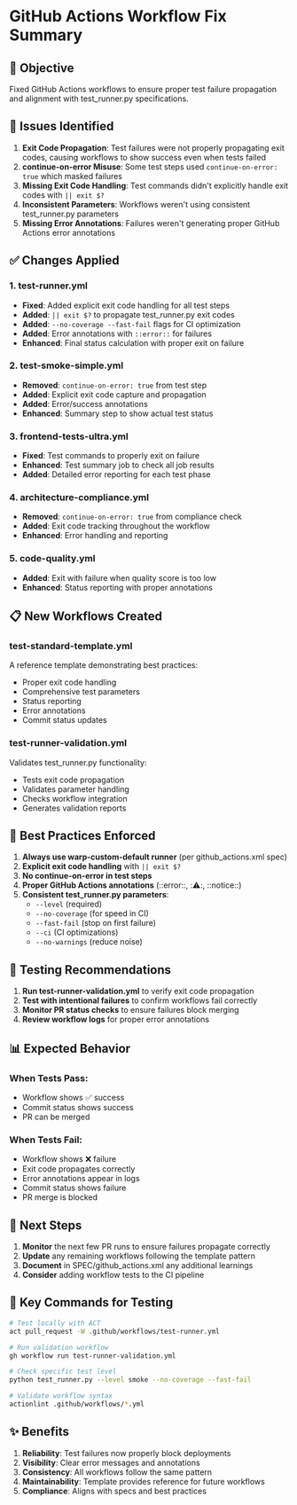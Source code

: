 # GitHub Actions Workflow Fix Summary

## 🎯 Objective
Fixed GitHub Actions workflows to ensure proper test failure propagation and alignment with test_runner.py specifications.

## 🔴 Issues Identified
1. **Exit Code Propagation**: Test failures were not properly propagating exit codes, causing workflows to show success even when tests failed
2. **continue-on-error Misuse**: Some test steps used `continue-on-error: true` which masked failures
3. **Missing Exit Code Handling**: Test commands didn't explicitly handle exit codes with `|| exit $?`
4. **Inconsistent Parameters**: Workflows weren't using consistent test_runner.py parameters
5. **Missing Error Annotations**: Failures weren't generating proper GitHub Actions error annotations

## ✅ Changes Applied

### 1. test-runner.yml
- **Fixed**: Added explicit exit code handling for all test steps
- **Added**: `|| exit $?` to propagate test_runner.py exit codes
- **Added**: `--no-coverage --fast-fail` flags for CI optimization
- **Added**: Error annotations with `::error::` for failures
- **Enhanced**: Final status calculation with proper exit on failure

### 2. test-smoke-simple.yml
- **Removed**: `continue-on-error: true` from test step
- **Added**: Explicit exit code capture and propagation
- **Added**: Error/success annotations
- **Enhanced**: Summary step to show actual test status

### 3. frontend-tests-ultra.yml
- **Fixed**: Test commands to properly exit on failure
- **Enhanced**: Test summary job to check all job results
- **Added**: Detailed error reporting for each test phase

### 4. architecture-compliance.yml
- **Removed**: `continue-on-error: true` from compliance check
- **Added**: Exit code tracking throughout the workflow
- **Enhanced**: Error handling and reporting

### 5. code-quality.yml
- **Added**: Exit with failure when quality score is too low
- **Enhanced**: Status reporting with proper annotations

## 📋 New Workflows Created

### test-standard-template.yml
A reference template demonstrating best practices:
- Proper exit code handling
- Comprehensive test parameters
- Status reporting
- Error annotations
- Commit status updates

### test-runner-validation.yml
Validates test_runner.py functionality:
- Tests exit code propagation
- Validates parameter handling
- Checks workflow integration
- Generates validation reports

## 🚀 Best Practices Enforced

1. **Always use warp-custom-default runner** (per github_actions.xml spec)
2. **Explicit exit code handling** with `|| exit $?`
3. **No continue-on-error in test steps**
4. **Proper GitHub Actions annotations** (::error::, ::warning::, ::notice::)
5. **Consistent test_runner.py parameters**:
   - `--level` (required)
   - `--no-coverage` (for speed in CI)
   - `--fast-fail` (stop on first failure)
   - `--ci` (CI optimizations)
   - `--no-warnings` (reduce noise)

## 🧪 Testing Recommendations

1. **Run test-runner-validation.yml** to verify exit code propagation
2. **Test with intentional failures** to confirm workflows fail correctly
3. **Monitor PR status checks** to ensure failures block merging
4. **Review workflow logs** for proper error annotations

## 📊 Expected Behavior

### When Tests Pass:
- Workflow shows ✅ success
- Commit status shows success
- PR can be merged

### When Tests Fail:
- Workflow shows ❌ failure
- Exit code propagates correctly
- Error annotations appear in logs
- Commit status shows failure
- PR merge is blocked

## 🔄 Next Steps

1. **Monitor** the next few PR runs to ensure failures propagate correctly
2. **Update** any remaining workflows following the template pattern
3. **Document** in SPEC/github_actions.xml any additional learnings
4. **Consider** adding workflow tests to the CI pipeline

## 📝 Key Commands for Testing

```bash
# Test locally with ACT
act pull_request -W .github/workflows/test-runner.yml

# Run validation workflow
gh workflow run test-runner-validation.yml

# Check specific test level
python test_runner.py --level smoke --no-coverage --fast-fail

# Validate workflow syntax
actionlint .github/workflows/*.yml
```

## ✨ Benefits

1. **Reliability**: Test failures now properly block deployments
2. **Visibility**: Clear error messages and annotations
3. **Consistency**: All workflows follow the same pattern
4. **Maintainability**: Template provides reference for future workflows
5. **Compliance**: Aligns with specs and best practices